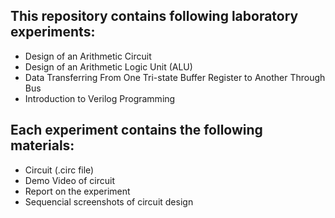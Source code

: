 ## This repository contains following laboratory experiments:
  * Design of an Arithmetic Circuit
  * Design of an Arithmetic Logic Unit (ALU)
  * Data Transferring From One Tri-state Buffer Register to Another Through Bus
  * Introduction to Verilog Programming
  
## Each experiment contains the following materials:
  * Circuit (.circ file)
  * Demo Video of circuit
  * Report on the experiment
  * Sequencial screenshots of circuit design
